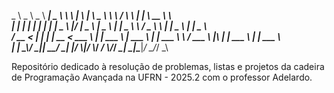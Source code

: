   _ \   _ \   _ \   ___|  _ \     \     \  |    \     ___|    \     _ \      \\ \     / \     \  |  ___|    \    __ \    \    
 |   | |   | |   | |     |   |   _ \   |\/ |   _ \   |       _ \   |   |    _ \\ \   / _ \     \ | |       _ \   |   |  _ \   
 ___/  __ <  |   | |   | __ <   ___ \  |   |  ___ \  |      ___ \  |   |   ___ \\ \ / ___ \  |\  | |      ___ \  |   | ___ \  
_|    _| \_\\___/ \____|_| \_\_/    _\_|  _|_/    _\\____|_/    _\\___/  _/    _\\_/_/    _\_| \_|\____|_/    _\____/_/    _\ 


Repositório dedicado à resolução de problemas, listas e projetos da cadeira de Programação Avançada na UFRN - 2025.2 com o professor Adelardo.
